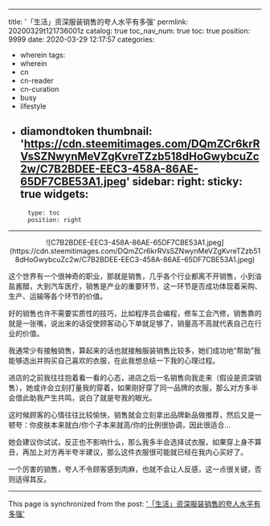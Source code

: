 
---
title: '「生活」资深服装销售的夸人水平有多强'
permlink: 20200329t121736001z
catalog: true
toc_nav_num: true
toc: true
position: 9999
date: 2020-03-29 12:17:57
categories:
- wherein
tags:
- wherein
- cn
- cn-reader
- cn-curation
- busy
- lifestyle
- diamondtoken
thumbnail: 'https://cdn.steemitimages.com/DQmZCr6krRVsSZNwynMeVZgKvreTZzb518dHoGwybcuZc2w/C7B2BDEE-EEC3-458A-86AE-65DF7CBE53A1.jpeg'
sidebar:
    right:
        sticky: true
widgets:
    -
        type: toc
        position: right
---


<center>![C7B2BDEE-EEC3-458A-86AE-65DF7CBE53A1.jpeg](https://cdn.steemitimages.com/DQmZCr6krRVsSZNwynMeVZgKvreTZzb518dHoGwybcuZc2w/C7B2BDEE-EEC3-458A-86AE-65DF7CBE53A1.jpeg)</center>


这个世界有一个很神奇的职业，那就是销售，几乎各个行业都离不开销售，小到油盐酱醋，大到汽车医疗，销售是产业的重要环节，这一环节是否成功体现着采购、生产、运输等各个环节的价值。

好的销售也许不需要实质性的技巧，比如程序员会编程，修车工会汽修，销售靠的就是一张嘴，说出来的话促使顾客动心下单就足够了，销量高不高就代表自己在行业的价值。

我通常少有接触销售，算起来的话也就接触服装销售比较多，她们成功地“帮助”我能够选出并购买自己喜欢的衣服，在此我想总结一下我的心理过程。

进店的之前我往往抱着看一看的心态，进店之后一名销售向我走来（假设是资深销售），她或许会立刻打量我的穿着，如果刚好穿了同一品牌的衣服，那么对方多半会借此助我产生共鸣，说白了就是夸我的眼光。

这时候顾客的心情往往比较愉快，销售就会立刻拿出品牌新品做推荐，然后又是一顿夸：你皮肤本来就白/你个子本来就高/你的比例很协调，因此很适合…

她会建议你试试，反正也不影响什么，那么我多半会选择试衣服，如果穿上身不算丑，再加上对方再半夸半建议，那么这件衣服很可能就已经在我内心买好了。

一个厉害的销售，夸人不令顾客感到肉麻，也就不会让人反感，这一点很关键，否则适得其反。

- - -

This page is synchronized from the post: ['「生活」资深服装销售的夸人水平有多强'](https://steemit.com/@mrspointm/20200329t121736001z)
